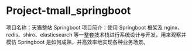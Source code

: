 # Project-tmall_springboot
项目名称：天猫整站 Springboot
项目简介：使用 Springboot 框架及 nginx、redis、shiro、elasticsearch 等一整套技术栈进行系统设计与开发，用来观察并模仿 Springboot 是如何成熟，并高效率地实现各种业务场景。
